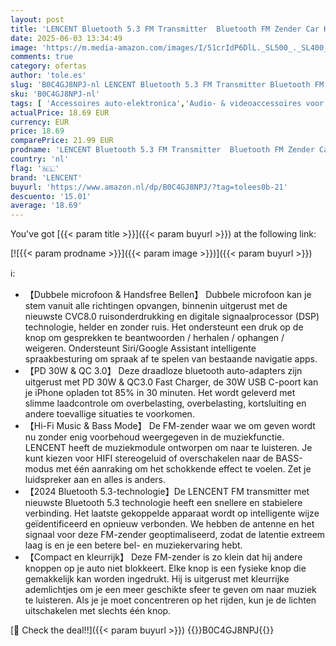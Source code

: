 ```yaml
---
layout: post
title: 'LENCENT Bluetooth 5.3 FM Transmitter  Bluetooth FM Zender Car Kit met PD 30W & QC3.0 Fast Charger  Hi-Fi Music Clear Phone Calling  Bluetooth Car Adapter Transmitter voor autoradio  Hands-Free'
date: 2025-06-03 13:34:49
image: 'https://m.media-amazon.com/images/I/51crIdP6DlL._SL500_._SL400_.jpg'
comments: true
category: ofertas
author: 'tole.es'
slug: 'B0C4GJ8NPJ-nl LENCENT Bluetooth 5.3 FM Transmitter Bluetooth FM Zender...'
sku: 'B0C4GJ8NPJ-nl'
tags: [ 'Accessoires auto-elektronica','Audio- & videoaccessoires voor auto','Auto FM-zenders','Auto- & voertuigelektronica','Elektronica','lencent','🇳🇱', ]
actualPrice: 18.69 EUR
currency: EUR
price: 18.69
comparePrice: 21.99 EUR
prodname: 'LENCENT Bluetooth 5.3 FM Transmitter  Bluetooth FM Zender Car Kit met PD 30W & QC3.0 Fast Charger  Hi-Fi Music Clear Phone Calling  Bluetooth Car Adapter Transmitter voor autoradio  Hands-Free'
country: 'nl'
flag: '🇳🇱'
brand: 'LENCENT'
buyurl: 'https://www.amazon.nl/dp/B0C4GJ8NPJ/?tag=tolees0b-21'
descuento: '15.01'
average: '18.69'
---
```


You've got [{{< param title >}}]({{< param buyurl >}}) at the following link:

[![{{< param prodname >}}]({{< param image >}})]({{< param buyurl >}})

ℹ️:

- 【Dubbele microfoon & Handsfree Bellen】 Dubbele microfoon kan je stem vanuit alle richtingen opvangen, binnenin uitgerust met de nieuwste CVC8.0 ruisonderdrukking en digitale signaalprocessor (DSP) technologie, helder en zonder ruis. Het ondersteunt een druk op de knop om gesprekken te beantwoorden / herhalen / ophangen / weigeren. Ondersteunt Siri/Google Assistant intelligente spraakbesturing om spraak af te spelen van bestaande navigatie apps.
- 【PD 30W & QC 3.0】 Deze draadloze bluetooth auto-adapters zijn uitgerust met PD 30W & QC3.0 Fast Charger, de 30W USB C-poort kan je iPhone opladen tot 85% in 30 minuten. Het wordt geleverd met slimme laadcontrole om overbelasting, overbelasting, kortsluiting en andere toevallige situaties te voorkomen.
- 【Hi-Fi Music & Bass Mode】 De FM-zender waar we om geven wordt nu zonder enig voorbehoud weergegeven in de muziekfunctie. LENCENT heeft de muziekmodule ontworpen om naar te luisteren. Je kunt kiezen voor HIFI stereogeluid of overschakelen naar de BASS-modus met één aanraking om het schokkende effect te voelen. Zet je luidspreker aan en alles is anders.
- 【2024 Bluetooth 5.3-technologie】De LENCENT FM transmitter met nieuwste Bluetooth 5.3 technologie heeft een snellere en stabielere verbinding. Het laatste gekoppelde apparaat wordt op intelligente wijze geïdentificeerd en opnieuw verbonden. We hebben de antenne en het signaal voor deze FM-zender geoptimaliseerd, zodat de latentie extreem laag is en je een betere bel- en muziekervaring hebt.
- 【Compact en kleurrijk】 Deze FM-zender is zo klein dat hij andere knoppen op je auto niet blokkeert. Elke knop is een fysieke knop die gemakkelijk kan worden ingedrukt. Hij is uitgerust met kleurrijke ademlichtjes om je een meer geschikte sfeer te geven om naar muziek te luisteren. Als je je moet concentreren op het rijden, kun je de lichten uitschakelen met slechts één knop.

[🛒 Check the deal!!]({{< param buyurl >}})
{{<world>}}B0C4GJ8NPJ{{</world>}}
